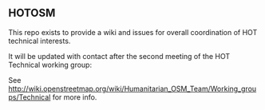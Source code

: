 ## HOTOSM

This repo exists to provide a wiki and issues for overall coordination of HOT technical interests.

It will be updated with contact after the second meeting of the HOT Technical working group:

See http://wiki.openstreetmap.org/wiki/Humanitarian_OSM_Team/Working_groups/Technical for more info.